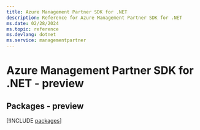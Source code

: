```yaml
---
title: Azure Management Partner SDK for .NET
description: Reference for Azure Management Partner SDK for .NET
ms.date: 02/28/2024
ms.topic: reference
ms.devlang: dotnet
ms.service: managementpartner
---
```

# Azure Management Partner SDK for .NET - preview
## Packages - preview
[!INCLUDE [packages](management-partner-index.md)]